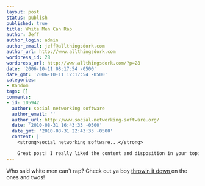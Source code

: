 ```yaml
---
layout: post
status: publish
published: true
title: White Men Can Rap
author: Jeff
author_login: admin
author_email: jeff@allthingsdork.com
author_url: http://www.allthingsdork.com
wordpress_id: 28
wordpress_url: http://www.allthingsdork.com/?p=28
date: '2006-10-11 08:17:54 -0500'
date_gmt: '2006-10-11 12:17:54 -0500'
categories:
- Random
tags: []
comments:
- id: 105942
  author: social networking software
  author_email: ''
  author_url: http://www.social-networking-software.org/
  date: '2010-08-31 16:43:33 -0500'
  date_gmt: '2010-08-31 22:43:33 -0500'
  content: |-
    <strong>social networking software...</strong>

    Great post! I really liked the content and disposition in your topic!...
---
```

<p>Who said white men can't rap? Check out ya boy <a target="_blank" title="White Man Wrapping" href="http://www.omgvideo.com/showmedia?id=1729">throwin it down </a>on the ones and twos!</p>
